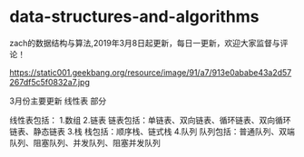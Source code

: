 # data-structures-and-algorithms

zach的数据结构与算法,2019年3月8日起更新，每日一更新，欢迎大家监督与评论！

https://static001.geekbang.org/resource/image/91/a7/913e0ababe43a2d57267df5c5f0832a7.jpg


3月份主要更新 线性表 部分

线性表包括：
1.数组
2.链表  链表包括：单链表、双向链表、循环链表、双向循环链表、静态链表
3.栈    栈包括：顺序栈、链式栈
4.队列  队列包括：普通队列、双端队列、阻塞队列、并发队列、阻塞并发队列 
